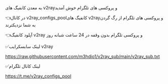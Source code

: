 
به معدن کانفیگ های v2rayو پروکسی های تلگرام خوش آمدید 

👈در کانال  v2ray_configs_poolکانفیگ های v2rayو پروکسی های تلگرام از رگ گردن به شما نزدیکترند

👈آپلود  کانفیگ v2ray و  پروکسی  تلگرام  بدون وقفه در 24 ساعت شبانه روز


✅لینک سابسکرایب v2ray


https://raw.githubusercontent.com/m3hdio1/v2ray_sub/main/v2ray_sub.txt


✅لینک کانال تلگرام 

https://t.me/v2ray_configs_pool


